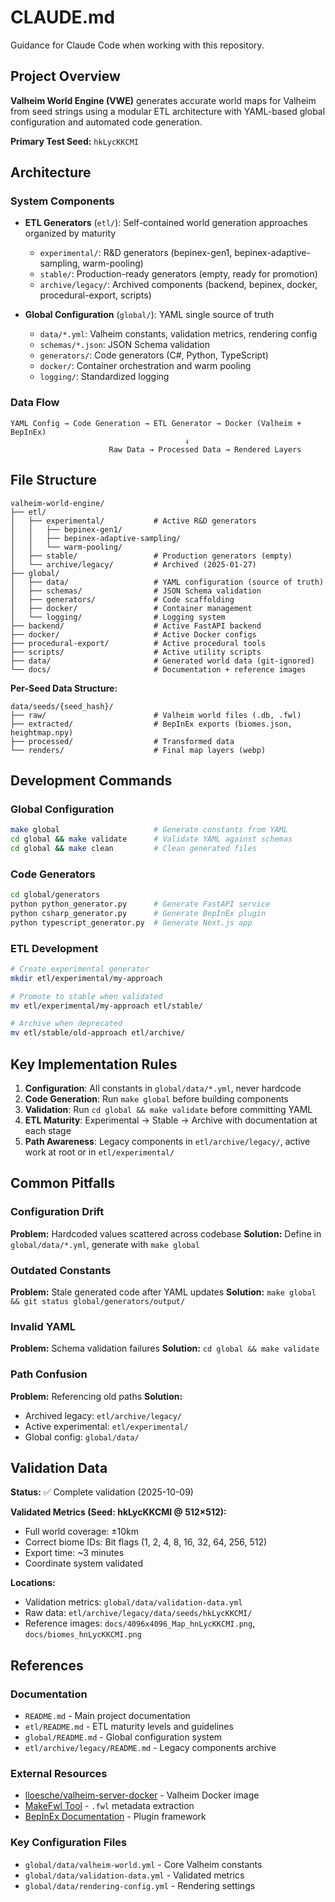 # CLAUDE.md

Guidance for Claude Code when working with this repository.

## Project Overview

**Valheim World Engine (VWE)** generates accurate world maps for Valheim from seed strings using a modular ETL architecture with YAML-based global configuration and automated code generation.

**Primary Test Seed:** `hkLycKKCMI`

## Architecture

### System Components

- **ETL Generators** (`etl/`): Self-contained world generation approaches organized by maturity
  - `experimental/`: R&D generators (bepinex-gen1, bepinex-adaptive-sampling, warm-pooling)
  - `stable/`: Production-ready generators (empty, ready for promotion)
  - `archive/legacy/`: Archived components (backend, bepinex, docker, procedural-export, scripts)

- **Global Configuration** (`global/`): YAML single source of truth
  - `data/*.yml`: Valheim constants, validation metrics, rendering config
  - `schemas/*.json`: JSON Schema validation
  - `generators/`: Code generators (C#, Python, TypeScript)
  - `docker/`: Container orchestration and warm pooling
  - `logging/`: Standardized logging

### Data Flow

```
YAML Config → Code Generation → ETL Generator → Docker (Valheim + BepInEx)
                                       ↓
                      Raw Data → Processed Data → Rendered Layers
```

## File Structure

```
valheim-world-engine/
├── etl/
│   ├── experimental/           # Active R&D generators
│   │   ├── bepinex-gen1/
│   │   ├── bepinex-adaptive-sampling/
│   │   └── warm-pooling/
│   ├── stable/                 # Production generators (empty)
│   └── archive/legacy/         # Archived (2025-01-27)
├── global/
│   ├── data/                   # YAML configuration (source of truth)
│   ├── schemas/                # JSON Schema validation
│   ├── generators/             # Code scaffolding
│   ├── docker/                 # Container management
│   └── logging/                # Logging system
├── backend/                    # Active FastAPI backend
├── docker/                     # Active Docker configs
├── procedural-export/          # Active procedural tools
├── scripts/                    # Active utility scripts
├── data/                       # Generated world data (git-ignored)
└── docs/                       # Documentation + reference images
```

**Per-Seed Data Structure:**
```
data/seeds/{seed_hash}/
├── raw/                        # Valheim world files (.db, .fwl)
├── extracted/                  # BepInEx exports (biomes.json, heightmap.npy)
├── processed/                  # Transformed data
└── renders/                    # Final map layers (webp)
```

## Development Commands

### Global Configuration
```bash
make global                     # Generate constants from YAML
cd global && make validate      # Validate YAML against schemas
cd global && make clean         # Clean generated files
```

### Code Generators
```bash
cd global/generators
python python_generator.py      # Generate FastAPI service
python csharp_generator.py      # Generate BepInEx plugin
python typescript_generator.py  # Generate Next.js app
```

### ETL Development
```bash
# Create experimental generator
mkdir etl/experimental/my-approach

# Promote to stable when validated
mv etl/experimental/my-approach etl/stable/

# Archive when deprecated
mv etl/stable/old-approach etl/archive/
```

## Key Implementation Rules

1. **Configuration**: All constants in `global/data/*.yml`, never hardcode
2. **Code Generation**: Run `make global` before building components
3. **Validation**: Run `cd global && make validate` before committing YAML
4. **ETL Maturity**: Experimental → Stable → Archive with documentation at each stage
5. **Path Awareness**: Legacy components in `etl/archive/legacy/`, active work at root or in `etl/experimental/`

## Common Pitfalls

### Configuration Drift
**Problem:** Hardcoded values scattered across codebase
**Solution:** Define in `global/data/*.yml`, generate with `make global`

### Outdated Constants
**Problem:** Stale generated code after YAML updates
**Solution:** `make global && git status global/generators/output/`

### Invalid YAML
**Problem:** Schema validation failures
**Solution:** `cd global && make validate`

### Path Confusion
**Problem:** Referencing old paths
**Solution:**
- Archived legacy: `etl/archive/legacy/`
- Active experimental: `etl/experimental/`
- Global config: `global/data/`

## Validation Data

**Status:** ✅ Complete validation (2025-10-09)

**Validated Metrics (Seed: hkLycKKCMI @ 512×512):**
- Full world coverage: ±10km
- Correct biome IDs: Bit flags (1, 2, 4, 8, 16, 32, 64, 256, 512)
- Export time: ~3 minutes
- Coordinate system validated

**Locations:**
- Validation metrics: `global/data/validation-data.yml`
- Raw data: `etl/archive/legacy/data/seeds/hkLycKKCMI/`
- Reference images: `docs/4096x4096_Map_hnLycKKCMI.png`, `docs/biomes_hnLycKKCMI.png`

## References

### Documentation
- `README.md` - Main project documentation
- `etl/README.md` - ETL maturity levels and guidelines
- `global/README.md` - Global configuration system
- `etl/archive/legacy/README.md` - Legacy components archive

### External Resources
- [lloesche/valheim-server-docker](https://github.com/lloesche/valheim-server-docker) - Valheim Docker image
- [MakeFwl Tool](https://github.com/CrystalFerrai/MakeFwl) - `.fwl` metadata extraction
- [BepInEx Documentation](https://docs.bepinex.dev/) - Plugin framework

### Key Configuration Files
- `global/data/valheim-world.yml` - Core Valheim constants
- `global/data/validation-data.yml` - Validated metrics
- `global/data/rendering-config.yml` - Rendering settings

